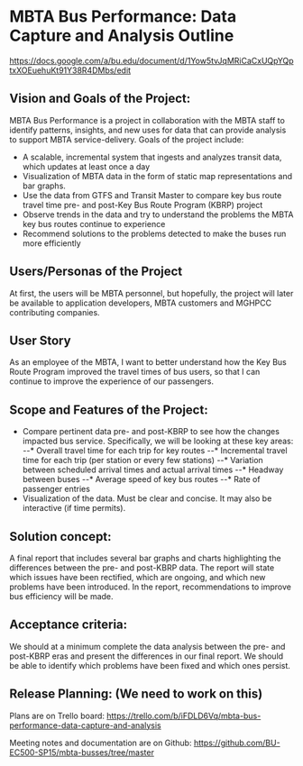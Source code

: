 # MBTA Bus Performance: Data Capture and Analysis Outline

https://docs.google.com/a/bu.edu/document/d/1Yow5tvJqMRiCaCxUQpYQptxXOEuehuKt91Y38R4DMbs/edit
 
## Vision and Goals of the Project:
MBTA Bus Performance is a project in collaboration with the MBTA staff to identify patterns, insights, and new uses for data that can provide analysis to support MBTA service-delivery. Goals of the project include:
- A scalable, incremental system that ingests and analyzes transit data, which updates at least once a day
- Visualization of MBTA data in the form of static map representations and bar graphs.
- Use the data from GTFS and Transit Master to compare key bus route travel time pre- and post-Key Bus Route Program (KBRP) project
- Observe trends in the data and try to understand the problems the MBTA key bus routes continue to experience
- Recommend solutions to the problems detected to make the buses run more efficiently
 
## Users/Personas of the Project
At first, the users will be MBTA personnel, but hopefully, the project will later be available to application developers, MBTA customers and MGHPCC contributing companies.

## User Story
As an employee of the MBTA, I want to better understand how the Key Bus Route Program improved the travel times of bus users, so that I can continue to improve the experience of our passengers.
 
## Scope and Features of the Project:
- Compare pertinent data pre- and post-KBRP to see how the changes impacted bus service. Specifically, we will be looking at these key areas:
--* Overall travel time for each trip for key routes
--* Incremental travel time for each trip (per station or every few stations)
--* Variation between scheduled arrival times and actual arrival times
--* Headway between buses
--* Average speed of key bus routes
--* Rate of passenger entries
- Visualization of the data. Must be clear and concise. It may also be interactive (if time permits).
 
## Solution concept:

A final report that includes several bar graphs and charts highlighting the differences between the pre- and post-KBRP data. The report will state which issues have been rectified, which are ongoing, and which new problems have been introduced.
In the report, recommendations to improve bus efficiency will be made.
 
## Acceptance criteria:

We should at a minimum complete the data analysis between the pre- and post-KBRP eras and present the differences in our final report. We should be able to identify which problems have been fixed and which ones persist.
 
## Release Planning: (We need to work on this)

Plans are on Trello board:
https://trello.com/b/iFDLD6Vq/mbta-bus-performance-data-capture-and-analysis

Meeting notes and documentation are on Github:
https://github.com/BU-EC500-SP15/mbta-busses/tree/master


